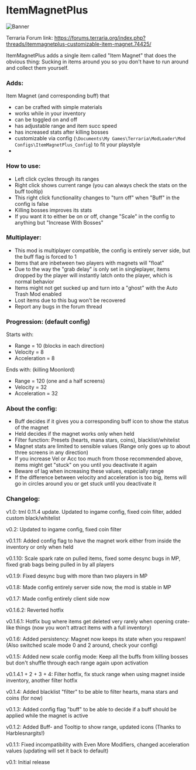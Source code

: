 # ItemMagnetPlus

![Banner](https://raw.githubusercontent.com/direwolf420/ItemMagnetPlus/master/banner.png)

Terraria Forum link: https://forums.terraria.org/index.php?threads/itemmagnetplus-customizable-item-magnet.74425/

ItemMagnetPlus adds a single item called "Item Magnet" that does the obvious thing: Sucking in items around you so you don't have to run around and collect them yourself.

### Adds:
Item Magnet (and corresponding buff) that
* can be crafted with simple materials
* works while in your inventory
* can be toggled on and off
* has adjustable range and item succ speed
* has increased stats after killing bosses
* customizable via config (`\Documents\My Games\Terraria\ModLoader\Mod Configs\ItemMagnetPlus_Config`) to fit your playstyle
* 
### How to use:
* Left click cycles through its ranges
* Right click shows current range (you can always check the stats on the buff tooltip)
* This right click functionality changes to "turn off" when "Buff" in the config is false
* Killing bosses improves its stats
* If you want it to either be on or off, change "Scale" in the config to anything but "Increase With Bosses"

### Multiplayer:
* This mod is multiplayer compatible, the config is entirely server side, but the buff flag is forced to 1
* Items that are inbetween two players with magnets will "float"
* Due to the way the "grab delay" is only set in singleplayer, items dropped by the player will instantly latch onto the player, which is normal behavior
* Items might not get sucked up and turn into a "ghost" with the Auto Trash Mod enabled
* Lost items due to this bug won't be recovered
* Report any bugs in the forum thread

### Progression: (default config)

Starts with:

* Range = 10 (blocks in each direction)
* Velocity = 8
* Acceleration = 8

Ends with: (killing Moonlord)

* Range = 120 (one and a half screens)
* Velocity = 32
* Acceleration = 32


### About the config:
* Buff decides if it gives you a corresponding buff icon to show the status of the magnet
* Held decides if the magnet works only when held
* Filter function: Presets (hearts, mana stars, coins), blacklist/whitelist
* Magnet stats are limited to sensible values (Range only goes up to about three screens in any direction)
* If you increase Vel or Acc too much from those recommended above, items might get "stuck" on you until you deactivate it again
* Beware of lag when increasing these values, especially range
* If the difference between velocity and acceleration is too big, items will go in circles around you or get stuck until you deactivate it

### Changelog:

 v1.0: tml 0.11.4 update. Updated to ingame config, fixed coin filter, added custom black/whitelist

 v0.2: Updated to ingame config, fixed coin filter

 v0.1.11: Added config flag to have the magnet work either from inside the inventory or only when held

 v0.1.10: Scale spark rate on pulled items, fixed some desync bugs in MP, fixed grab bags being pulled in by all players

 v0.1.9: Fixed desync bug with more than two players in MP

 v0.1.8: Made config entirely server side now, the mod is stable in MP

 v0.1.7: Made config entirely client side now

 v0.1.6.2: Reverted hotfix

 v0.1.6.1: Hotfix bug where items get deleted very rarely when opening crate-like things (now you won't attract items with a full inventory)

 v0.1.6: Added persistency: Magnet now keeps its state when you respawn! (Also switched scale mode 0 and 2 around, check your config)
 
 v0.1.5: Added new scale config mode: Keep all the buffs from killing bosses but don't shuffle through each range again upon activation

 v0.1.4.1 + 2 + 3 + 4: Filter hotfix, fix stuck range when using magnet inside inventory, another filter hotfix
 
 v0.1.4: Added blacklist "filter" to be able to filter hearts, mana stars and coins (for now)

 v0.1.3: Added config flag "buff" to be able to decide if a buff should be applied while the magnet is active

 v0.1.2: Added Buff- and Tooltip to show range, updated icons (Thanks to Harblesnargits!)

 v0.1.1: Fixed incompatibility with Even More Modifiers, changed acceleration values (updating will set it back to default)

 v0.1: Initial release
